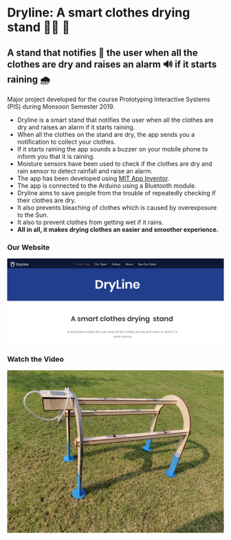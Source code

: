 # Dryline: A smart clothes drying  stand :shirt::jeans: :scarf:
## A stand that notifies :bell: the user when all the clothes are dry and raises an alarm :loud_sound: if it starts raining :cloud_with_rain:
Major project developed for the course Prototyping Interactive Systems (PIS) during Monsoon Semester 2019. 
- Dryline is a smart stand that notifies the user when all the clothes are dry and raises an alarm if it starts raining.
- When all the clothes on the stand are dry, the app sends you a notification to collect your clothes.
- If it starts raining the app sounds a buzzer on your mobile phone to inform you that it is raining.
- Moisture sensors have been used to check if the clothes are dry and rain sensor to detect rainfall and raise an alarm.
- The app has been developed using [MIT App Inventor](https://appinventor.mit.edu/).
- The app is connected to the Arduino using a Bluetooth module.
- Dryline aims to save people from the trouble of repeatedly checking if their clothes are dry.
- It also prevents bleaching of clothes which is caused by overexposure to the Sun.
- It also to prevent clothes from getting wet if it rains. <br/>
- **All in all, it makes drying clothes an easier and smoother experience.** 
### Our Website
[![Website Image](https://github.com/prashasti19075/Dryline/blob/master/Illustrations/website.png)](https://prashasti19075.wixsite.com/dryline)

### Watch the Video 
[![Website Image](https://github.com/prashasti19075/Dryline/blob/master/Illustrations/main.jfif)](https://www.youtube.com/watch?v=nwJG8RkmjL0)

